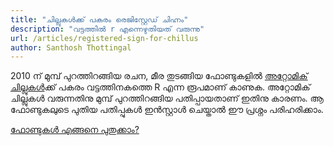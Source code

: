 ```yaml
---
title: "ചില്ലുകൾക്ക് പകരം രെജിസ്റ്റേഡ് ചിഹ്നം"
description: "വട്ടത്തിൽ r എന്നെഴുതിയത് വരുന്നു"
url: /articles/registered-sign-for-chillus
author: Santhosh Thottingal
---
```


2010 ന് മുമ്പ് പുറത്തിറങ്ങിയ രചന, മീര തുടങ്ങിയ ഫോണ്ടുകളിൽ [അറ്റോമിക് ചില്ലുകൾ][1]ക്ക് പകരം വട്ടത്തിനകത്തെ R എന്ന രൂപമാണ് കാണുക. അറ്റോമിക് ചില്ലുകൾ വരുന്നതിനു
മുമ്പ് പുറത്തിറങ്ങിയ പതിപ്പായതാണ് ഇതിനു കാരണം. ആ ഫോണ്ടുകലുടെ പുതിയ പതിപ്പുകൾ ഇൻസ്റ്റാൾ ചെയ്താൽ ഈ പ്രശ്നം പരിഹരിക്കാം.

[ഫോണ്ടുകൾ എങ്ങനെ പുതുക്കാം?][2]

[1]: /articles/atomic-chillus
[2]: /articles/install-and-upgrade-fonts